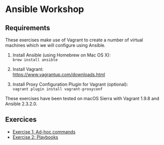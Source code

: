 # Ansible Workshop


## Requirements

These exercises make use of Vagrant to create a number of virtual machines which we will configure using Ansible.

1.  Install Ansible (using Homebrew on Mac OS X):  
    `brew install ansible`

2.  Install Vagrant:  
    <https://www.vagrantup.com/downloads.html>

3.  Install Proxy Configuration Plugin for Vagrant (optional):  
    `vagrant plugin install vagrant-proxyconf`

These exercises have been tested on macOS Sierra with Vagrant 1.9.8 and Ansible 2.3.2.0.


## Exercices

*   [Exercise 1: Ad-hoc commands](exercise1/README.md)
*   [Exercise 2: Playbooks](exercise2/README.md)
